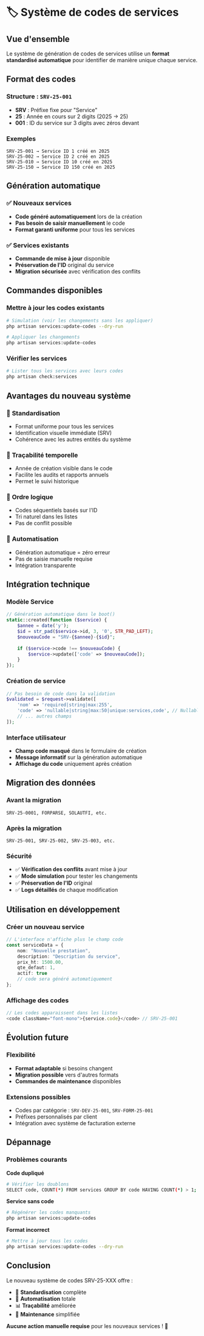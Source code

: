 # 🏷️ Système de codes de services

## Vue d'ensemble

Le système de génération de codes de services utilise un **format standardisé automatique** pour identifier de manière unique chaque service.

## Format des codes

### Structure : `SRV-25-001`

- **SRV** : Préfixe fixe pour "Service"
- **25** : Année en cours sur 2 digits (2025 → 25)
- **001** : ID du service sur 3 digits avec zéros devant

### Exemples
```
SRV-25-001 → Service ID 1 créé en 2025
SRV-25-002 → Service ID 2 créé en 2025
SRV-25-010 → Service ID 10 créé en 2025
SRV-25-150 → Service ID 150 créé en 2025
```

## Génération automatique

### ✅ Nouveaux services
- **Code généré automatiquement** lors de la création
- **Pas besoin de saisir manuellement** le code
- **Format garanti uniforme** pour tous les services

### ✅ Services existants
- **Commande de mise à jour** disponible
- **Préservation de l'ID** original du service
- **Migration sécurisée** avec vérification des conflits

## Commandes disponibles

### Mettre à jour les codes existants

```bash
# Simulation (voir les changements sans les appliquer)
php artisan services:update-codes --dry-run

# Appliquer les changements
php artisan services:update-codes
```

### Vérifier les services
```bash
# Lister tous les services avec leurs codes
php artisan check:services
```

## Avantages du nouveau système

### 🎯 **Standardisation**
- Format uniforme pour tous les services
- Identification visuelle immédiate (SRV)
- Cohérence avec les autres entités du système

### 📅 **Traçabilité temporelle**
- Année de création visible dans le code
- Facilite les audits et rapports annuels
- Permet le suivi historique

### 🔢 **Ordre logique**
- Codes séquentiels basés sur l'ID
- Tri naturel dans les listes
- Pas de conflit possible

### 🚀 **Automatisation**
- Génération automatique = zéro erreur
- Pas de saisie manuelle requise
- Intégration transparente

## Intégration technique

### Modèle Service
```php
// Génération automatique dans le boot()
static::created(function ($service) {
    $annee = date('y');
    $id = str_pad($service->id, 3, '0', STR_PAD_LEFT);
    $nouveauCode = "SRV-{$annee}-{$id}";
    
    if ($service->code !== $nouveauCode) {
        $service->update(['code' => $nouveauCode]);
    }
});
```

### Création de service
```php
// Pas besoin de code dans la validation
$validated = $request->validate([
    'nom' => 'required|string|max:255',
    'code' => 'nullable|string|max:50|unique:services,code', // Nullable !
    // ... autres champs
]);
```

### Interface utilisateur
- **Champ code masqué** dans le formulaire de création
- **Message informatif** sur la génération automatique
- **Affichage du code** uniquement après création

## Migration des données

### Avant la migration
```
SRV-25-0001, FORPARSE, SOLAUTFI, etc.
```

### Après la migration
```
SRV-25-001, SRV-25-002, SRV-25-003, etc.
```

### Sécurité
- ✅ **Vérification des conflits** avant mise à jour
- ✅ **Mode simulation** pour tester les changements
- ✅ **Préservation de l'ID** original
- ✅ **Logs détaillés** de chaque modification

## Utilisation en développement

### Créer un nouveau service
```typescript
// L'interface n'affiche plus le champ code
const serviceData = {
    nom: "Nouvelle prestation",
    description: "Description du service",
    prix_ht: 1500.00,
    qte_defaut: 1,
    actif: true
    // code sera généré automatiquement
};
```

### Affichage des codes
```typescript
// Les codes apparaissent dans les listes
<code className="font-mono">{service.code}</code> // SRV-25-001
```

## Évolution future

### Flexibilité
- **Format adaptable** si besoins changent
- **Migration possible** vers d'autres formats
- **Commandes de maintenance** disponibles

### Extensions possibles
- Codes par catégorie : `SRV-DEV-25-001`, `SRV-FORM-25-001`
- Préfixes personnalisés par client
- Intégration avec système de facturation externe

## Dépannage

### Problèmes courants

**Code dupliqué** 
```bash
# Vérifier les doublons
SELECT code, COUNT(*) FROM services GROUP BY code HAVING COUNT(*) > 1;
```

**Service sans code**
```bash
# Régénérer les codes manquants
php artisan services:update-codes
```

**Format incorrect**
```bash
# Mettre à jour tous les codes
php artisan services:update-codes --dry-run
```

## Conclusion

Le nouveau système de codes SRV-25-XXX offre :
- 🎯 **Standardisation** complète
- 🚀 **Automatisation** totale
- 📊 **Traçabilité** améliorée
- 🔧 **Maintenance** simplifiée

**Aucune action manuelle requise** pour les nouveaux services ! 🎉 
